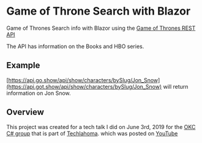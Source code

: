 # Game of Throne Search with Blazor
Game of Thrones Search info with Blazor using the [Game of Thrones REST API](https://api.got.show/doc/)

The API has information on the Books and HBO series.

## Example

[https://api.go.show/api/show/characters/bySlug/Jon_Snow](https://api.got.show/api/show/characters/bySlug/Jon_Snow) will return information on Jon Snow.

## Overview

This project was created for a tech talk I did on June 3rd, 2019 for the [OKC C# group](https://www.meetup.com/OKC-Sharp/) that is part of [Techlahoma](https://www.techlahoma.org). which was posted on [YouTube](https://youtube.com)
